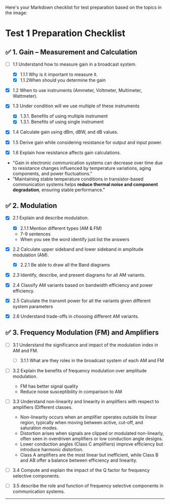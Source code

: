 
Here's your Markdown checklist for test preparation based on the topics in the image:


# Test 1 Preparation Checklist

## ✅ 1. Gain – Measurement and Calculation
- [ ] 1.1 Understand how to measure gain in a broadcast system.
	- [x] 1.1.1 Why is it important to measure it.
	- [x] 1.1.2When should you determine the gain 
	      
- [x] 1.2 When to use instruments (Ammeter, Voltmeter, Multimeter, Wattmeter).
      
- [x] 1.3 Under condition will we use multiple of these instruments
	- [x] 1.3.1. Benefits of using multiple instrument
	- [x] 1.3.1. Benefits of using single instrument 
	      
- [x] 1.4 Calculate gain using dBm, dBW, and dB values.
	
- [x] 1.5 Derive gain while considering resistance for output and input power.
      
- [x] 1.6 Explain how resistance affects gain calculations.
- "Gain in electronic communication systems can decrease over time due to resistance changes influenced by temperature variations, aging components, and power fluctuations."
- "Maintaining stable temperature conditions in transistor-based communication systems helps **reduce thermal noise and component degradation**, ensuring stable performance."
## ✅ 2. Modulation
- [x] 2.1 Explain and describe modulation.
	- [x] 2.1.1 Mention different types (AM & FM)
	- 7-9 sentences 
	- When you see the word identify just list the answers
	  
- [x] 2.2 Calculate upper sideband and lower sideband in amplitude modulation (AM).
	- [x] 2.2.1 Be able to draw all the Band diagrams 
	      
- [x] 2.3 Identify, describe, and present diagrams for all AM variants.
      
- [x] 2.4 Classify AM variants based on bandwidth efficiency and power efficiency.
      
- [x] 2.5 Calculate the transmit power for  all the variants given different system parameters 
      
- [x] 2.6 Understand trade-offs in choosing different AM variants.

## ✅ 3. Frequency Modulation (FM) and Amplifiers
- [ ] 3.1 Understand the significance and impact of the modulation index in AM and FM.
	- [ ] 3.1.1 What are they roles in the broadcast system of each AM and FM 
	      
- [ ] 3.2 Explain the benefits of frequency modulation over amplitude modulation.
	- FM has better signal quality 
	- Reduce noise susceptibility in comparison to AM 
	  
- [ ] 3.3 Understand non-linearity and linearity in amplifiers with respect to amplifiers (Different classes.
	- Non-linearity occurs when an amplifier operates outside its linear region, typically when moving between active, cut-off, and saturation modes.
	- Distortion arises when signals are clipped or modulated non-linearly, often seen in overdriven amplifiers or low conduction angle designs.
	- Lower conduction angles (Class C amplifiers) improve efficiency but introduce harmonic distortion.
	- Class A amplifiers are the most linear but inefficient, while Class B and AB offer a balance between efficiency and linearity.
	  
- [ ] 3.4 Compute and explain the impact of the Q factor for frequency selective components.
- [ ] 3.5 describe the role and function of frequency selective components in communication systems.

---

